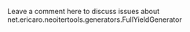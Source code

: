 Leave a comment here to discuss issues about net.ericaro.neoitertools.generators.FullYieldGenerator
